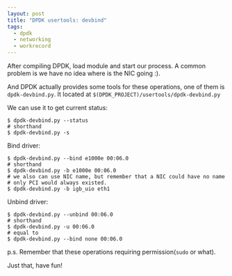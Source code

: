 ```yaml
---
layout: post
title: "DPDK usertools: devbind"
tags:
  - dpdk
  - networking
  - workrecord
---
```


After compiling DPDK, load module and start our process. A common problem is we have no idea where is the NIC going :).

And DPDK actually provides some tools for these operations, one of them is `dpdk-devbind.py`. It located at `$(DPDK_PROJECT)/usertools/dpdk-devbind.py`

We can use it to get current status:

```
$ dpdk-devbind.py --status
# shorthand
$ dpdk-devbind.py -s
```

Bind driver:

```
$ dpdk-devbind.py --bind e1000e 00:06.0
# shorthand
$ dpdk-devbind.py -b e1000e 00:06.0
# we also can use NIC name, but remember that a NIC could have no name
# only PCI would always existed.
$ dpdk-devbind.py -b igb_uio eth1
```

Unbind driver:

```
$ dpdk-devbind.py --unbind 00:06.0
# shorthand
$ dpdk-devbind.py -u 00:06.0
# equal to
$ dpdk-devbind.py --bind none 00:06.0
```

p.s. Remember that these operations requiring permission(`sudo` or what).

Just that, have fun!

